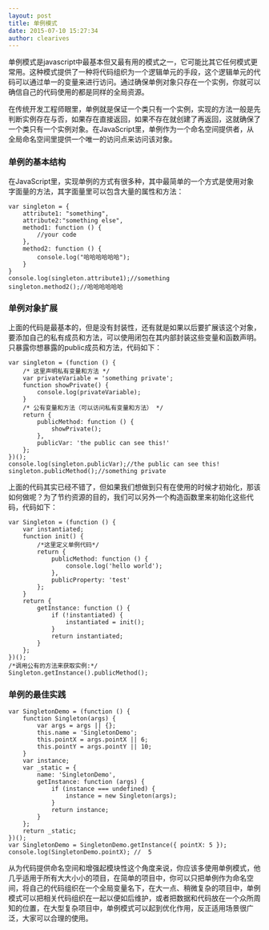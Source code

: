 ```yaml
---
layout: post
title: 单例模式
date: 2015-07-10 15:27:34
author: clearives
---
```

单例模式是javascript中最基本但又最有用的模式之一，它可能比其它任何模式更常用。这种模式提供了一种将代码组织为一个逻辑单元的手段，这个逻辑单元的代码可以通过单一的变量来进行访问。通过确保单例对象只存在一个实例，你就可以确信自己的代码使用的都是同样的全局资源。
<!--more-->
在传统开发工程师眼里，单例就是保证一个类只有一个实例，实现的方法一般是先判断实例存在与否，如果存在直接返回，如果不存在就创建了再返回，这就确保了一个类只有一个实例对象。在JavaScript里，单例作为一个命名空间提供者，从全局命名空间里提供一个唯一的访问点来访问该对象。
### 单例的基本结构
在JavaScript里，实现单例的方式有很多种，其中最简单的一个方式是使用对象字面量的方法，其字面量里可以包含大量的属性和方法：
```
var singleton = {
    attribute1: "something",
    attribute2:"something else",
    method1: function () {
        //your code
    },
    method2: function () {
        console.log("哈哈哈哈哈哈");
    }
}
console.log(singleton.attribute1);//something
singleton.method2();//哈哈哈哈哈哈
```
### 单例对象扩展
上面的代码是最基本的，但是没有封装性，还有就是如果以后要扩展该这个对象，要添加自己的私有成员和方法，可以使用闭包在其内部封装这些变量和函数声明。只暴露你想暴露的public成员和方法，代码如下：
```
var singleton = (function () {
    /* 这里声明私有变量和方法 */
    var privateVariable = 'something private';
    function showPrivate() {
        console.log(privateVariable);
    }
    /* 公有变量和方法（可以访问私有变量和方法） */
    return {
        publicMethod: function () {
            showPrivate();
        },
        publicVar: 'the public can see this!'
    };
})();
console.log(singleton.publicVar);//the public can see this!
singleton.publicMethod();//something private
```
上面的代码其实已经不错了，但如果我们想做到只有在使用的时候才初始化，那该如何做呢？为了节约资源的目的，我们可以另外一个构造函数里来初始化这些代码，代码如下：
```
var Singleton = (function () {
    var instantiated;
    function init() {
        /*这里定义单例代码*/
        return {
            publicMethod: function () {
                console.log('hello world');
            },
            publicProperty: 'test'
        };
    }
    return {
        getInstance: function () {
            if (!instantiated) {
                instantiated = init();
            }
            return instantiated;
        }
    };
})();
/*调用公有的方法来获取实例:*/
Singleton.getInstance().publicMethod();
```
### 单例的最佳实践
```
var SingletonDemo = (function () {
    function Singleton(args) {
        var args = args || {};
        this.name = 'SingletonDemo';
        this.pointX = args.pointX || 6;
        this.pointY = args.pointY || 10;
    }
    var instance;
    var _static = {
        name: 'SingletonDemo',
        getInstance: function (args) {
            if (instance === undefined) {
                instance = new Singleton(args);
            }
            return instance;
        }
    };
    return _static;
})();
var SingletonDemo = SingletonDemo.getInstance({ pointX: 5 });
console.log(SingletonDemo.pointX); //  5
```
从为代码提供命名空间和增强起模块性这个角度来说，你应该多使用单例模式，他几乎适用于所有大大小小的项目，在简单的项目中，你可以只把单例作为命名空间，将自己的代码组织在一个全局变量名下，在大一点、稍微复杂的项目中，单例模式可以把相关代码组织在一起以便如后维护，或者把数据和代码放在一个众所周知的位置，在大型复杂项目中，单例模式可以起到优化作用，反正适用场景很广泛，大家可以合理的使用。
